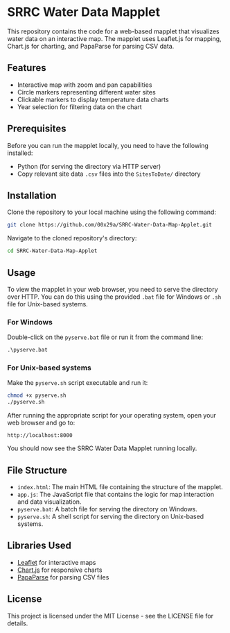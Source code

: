 
# SRRC Water Data Mapplet

This repository contains the code for a web-based mapplet that visualizes water data on an interactive map. The mapplet uses Leaflet.js for mapping, Chart.js for charting, and PapaParse for parsing CSV data.

## Features

- Interactive map with zoom and pan capabilities
- Circle markers representing different water sites
- Clickable markers to display temperature data charts
- Year selection for filtering data on the chart

## Prerequisites

Before you can run the mapplet locally, you need to have the following installed:

- Python (for serving the directory via HTTP server)
- Copy relevant site data `.csv` files into the `SitesToDate/` directory

## Installation

Clone the repository to your local machine using the following command:

```bash
git clone https://github.com/00x29a/SRRC-Water-Data-Map-Applet.git
```

Navigate to the cloned repository's directory:

```bash
cd SRRC-Water-Data-Map-Applet
```

## Usage

To view the mapplet in your web browser, you need to serve the directory over HTTP. You can do this using the provided `.bat` file for Windows or `.sh` file for Unix-based systems.

### For Windows

Double-click on the `pyserve.bat` file or run it from the command line:

```cmd
.\pyserve.bat
```

### For Unix-based systems

Make the `pyserve.sh` script executable and run it:

```bash
chmod +x pyserve.sh
./pyserve.sh
```

After running the appropriate script for your operating system, open your web browser and go to:

```
http://localhost:8000
```

You should now see the SRRC Water Data Mapplet running locally.

## File Structure

- `index.html`: The main HTML file containing the structure of the mapplet.
- `app.js`: The JavaScript file that contains the logic for map interaction and data visualization.
- `pyserve.bat`: A batch file for serving the directory on Windows.
- `pyserve.sh`: A shell script for serving the directory on Unix-based systems.

## Libraries Used

- [Leaflet](https://leafletjs.com/) for interactive maps
- [Chart.js](https://www.chartjs.org/) for responsive charts
- [PapaParse](https://www.papaparse.com/) for parsing CSV files

## License

This project is licensed under the MIT License - see the LICENSE file for details.


